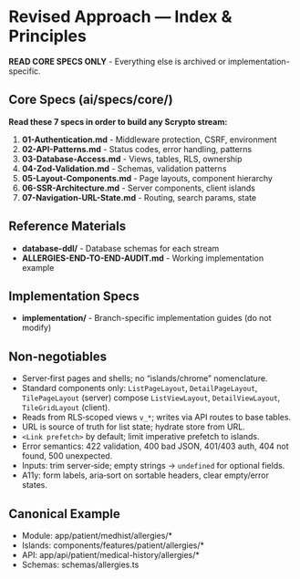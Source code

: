 # Revised Approach — Index & Principles

**READ CORE SPECS ONLY** - Everything else is archived or implementation-specific.

## Core Specs (ai/specs/core/)
**Read these 7 specs in order to build any Scrypto stream:**

1. **01-Authentication.md** - Middleware protection, CSRF, environment
2. **02-API-Patterns.md** - Status codes, error handling, patterns
3. **03-Database-Access.md** - Views, tables, RLS, ownership  
4. **04-Zod-Validation.md** - Schemas, validation patterns
5. **05-Layout-Components.md** - Page layouts, component hierarchy
6. **06-SSR-Architecture.md** - Server components, client islands
7. **07-Navigation-URL-State.md** - Routing, search params, state

## Reference Materials  
- **database-ddl/** - Database schemas for each stream
- **ALLERGIES-END-TO-END-AUDIT.md** - Working implementation example

## Implementation Specs
- **implementation/** - Branch-specific implementation guides (do not modify)

## Non‑negotiables
- Server‑first pages and shells; no “islands/chrome” nomenclature.
- Standard components only: `ListPageLayout`, `DetailPageLayout`, `TilePageLayout` (server) compose `ListViewLayout`, `DetailViewLayout`, `TileGridLayout` (client).
- Reads from RLS‑scoped views `v_*`; writes via API routes to base tables.
- URL is source of truth for list state; hydrate store from URL.
- `<Link prefetch>` by default; limit imperative prefetch to islands.
- Error semantics: 422 validation, 400 bad JSON, 401/403 auth, 404 not found, 500 unexpected.
- Inputs: trim server‑side; empty strings → `undefined` for optional fields.
- A11y: form labels, aria‑sort on sortable headers, clear empty/error states.

## Canonical Example
- Module: app/patient/medhist/allergies/*
- Islands: components/features/patient/allergies/*
- API: app/api/patient/medical-history/allergies/*
- Schemas: schemas/allergies.ts
